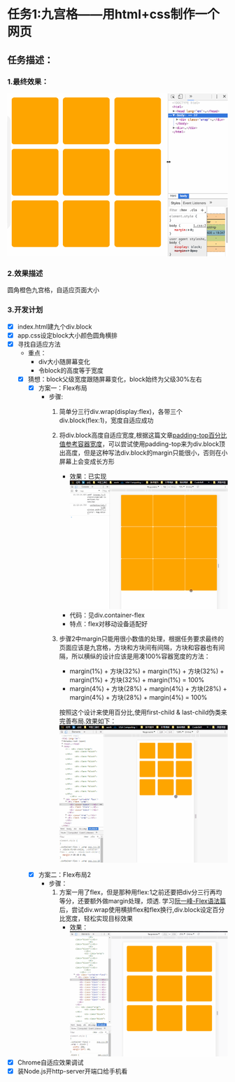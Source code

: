 # 任务1:九宫格——用html+css制作一个网页

## 任务描述：

### 1.最终效果：

![效果](pic_effect/task1.gif)

### 2.效果描述

圆角橙色九宫格，自适应页面大小

### 3.开发计划

- [x] index.html建九个div.block
- [x] app.css设定block大小颜色圆角横排
- [x] 寻找自适应方法
  - 重点：
    - div大小随屏幕变化
    - 令block的高度等于宽度
  - [x] 猜想：block父级宽度跟随屏幕变化，block始终为父级30%左右
    - [x] 方案一：Flex布局
      - 步骤:
        1. 简单分三行div.wrap(display:flex)，各带三个div.block(flex:1)，宽度自适应成功
        2. 将div.block高度自适应宽度,根据这篇文章[padding-top百分比值参考容器宽度](http://www.cnblogs.com/linguoguo/p/4942034.html)，可以尝试使用padding-top来为div.block顶出高度，但是这种写法div.block的margin只能很小，否则在小屏幕上会变成长方形
            - 效果：已实现
            ![九宫格-flex布局](pic_effect/九宫格-flex.gif)
            - 代码：见div.container-flex
            - 特点：flex对移动设备适配好
        3. 步骤2中margin只能用很小数值的处理，根据任务要求最终的页面应该是九宫格，方块和方块间有间隔，方块和容器也有间隔，所以横纵的设计应该是用凑100%容器宽度的方法：
            - margin(1%) + 方块(32%) + margin(1%) + 方块(32%) + margin(1%) + 方块(32%) + margin(1%) = 100%
            - margin(4%) + 方块(28%) + margin(4%) + 方块(28%) + margin(4%) + 方块(28%) + margin(4%) = 100%

            按照这个设计来使用百分比,使用first-child & last-child伪类来完善布局.效果如下：
            ![九宫格-flex布局优化](pic_effect/九宫格-flex(优化).gif)
    - [x] 方案二：Flex布局2
      - 步骤：
        1. 方案一用了flex，但是那种用flex:1之前还要把div分三行再均等分，还要额外做margin处理，烦透. 学习[阮一峰-Flex语法篇](http://www.ruanyifeng.com/blog/2015/07/flex-grammar.html)后，尝试div.wrap使用横排flex和flex换行,div.block设定百分比宽度，轻松实现目标效果
            - 效果：
            ![九宫格-flex布局2](pic_effect/九宫格-flex2.gif)
- [x] Chrome自适应效果调试
- [x] 装Node.js开http-server开端口给手机看